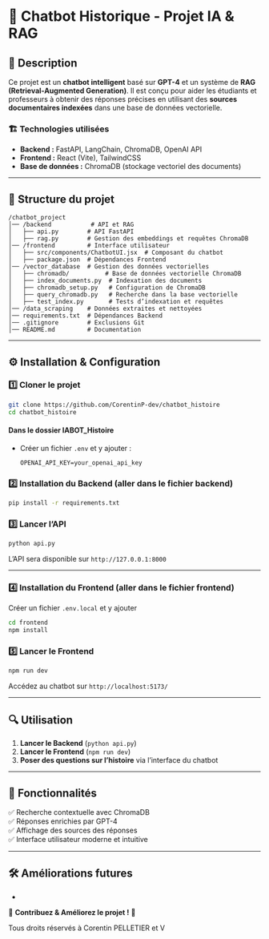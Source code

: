 # 📌 Chatbot Historique - Projet IA & RAG

## 🚀 Description

Ce projet est un **chatbot intelligent** basé sur **GPT-4** et un système de **RAG (Retrieval-Augmented Generation)**. Il est conçu pour aider les étudiants et professeurs à obtenir des réponses précises en utilisant des **sources documentaires indexées** dans une base de données vectorielle.

### 🏗 **Technologies utilisées**

- **Backend :** FastAPI, LangChain, ChromaDB, OpenAI API
- **Frontend :** React (Vite), TailwindCSS
- **Base de données :** ChromaDB (stockage vectoriel des documents)

---

## 📂 Structure du projet

```
/chatbot_project
│── /backend           # API et RAG
│   ├── api.py        # API FastAPI
│   ├── rag.py        # Gestion des embeddings et requêtes ChromaDB
│── /frontend         # Interface utilisateur
│   ├── src/components/ChatbotUI.jsx  # Composant du chatbot
│   ├── package.json  # Dépendances Frontend
│── /vector_database  # Gestion des données vectorielles
│   ├── chromadb/          # Base de données vectorielle ChromaDB
│   ├── index_documents.py  # Indexation des documents
│   ├── chromadb_setup.py   # Configuration de ChromaDB
│   ├── query_chromadb.py   # Recherche dans la base vectorielle
│   ├── test_index.py       # Tests d’indexation et requêtes
│── /data_scraping    # Données extraites et nettoyées
│── requirements.txt  # Dépendances Backend
│── .gitignore        # Exclusions Git
│── README.md         # Documentation
```

---

## ⚙️ Installation & Configuration

### **1️⃣ Cloner le projet**

```bash
git clone https://github.com/CorentinP-dev/chatbot_histoire
cd chatbot_histoire
```
#### Dans le dossier IABOT_Histoire
- Créer un fichier `.env` et y ajouter :
  ```
  OPENAI_API_KEY=your_openai_api_key
  ```


### **2️⃣ Installation du Backend (aller dans le fichier backend)**

```bash
pip install -r requirements.txt
```

### **3️⃣ Lancer l’API**

```bash
python api.py
```

L’API sera disponible sur `http://127.0.0.1:8000`

---

### **4️⃣ Installation du Frontend (aller dans le fichier frontend)**

Créer un fichier `.env.local` et y ajouter

```bash
cd frontend
npm install
```

### **5️⃣ Lancer le Frontend**

```bash
npm run dev
```

Accédez au chatbot sur `http://localhost:5173/`

---

## 🔍 Utilisation

1. **Lancer le Backend** (`python api.py`)
2. **Lancer le Frontend** (`npm run dev`)
3. **Poser des questions sur l’histoire** via l’interface du chatbot

---

## 📌 Fonctionnalités

✅ Recherche contextuelle avec ChromaDB\
✅ Réponses enrichies par GPT-4\
✅ Affichage des sources des réponses\
✅ Interface utilisateur moderne et intuitive

---

## 🛠 Améliorations futures

-

🚀 **Contribuez & Améliorez le projet !** 🎯

Tous droits réservés à Corentin PELLETIER et V

